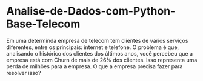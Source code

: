 # Analise-de-Dados-com-Python-Base-Telecom
Em uma determinda empresa de telecom tem clientes de vários serviços diferentes, entre os principais: internet e telefone.  O problema é que, analisando o histórico dos clientes dos últimos anos, você percebeu que a empresa está com Churn de mais de 26% dos clientes.  Isso representa uma perda de milhões para a empresa.  O que a empresa precisa fazer para resolver isso?
